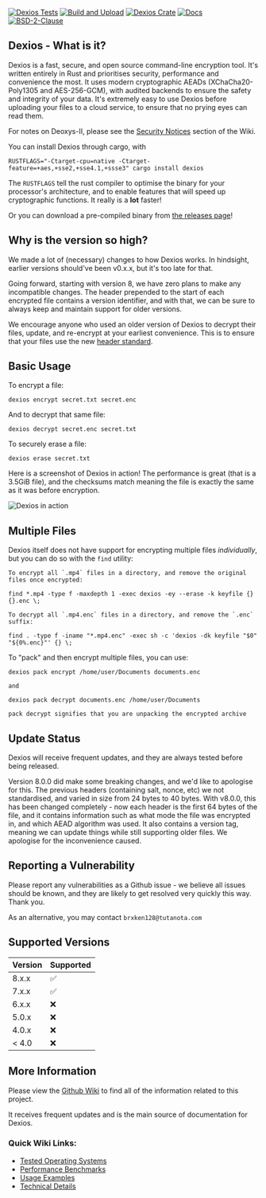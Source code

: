 [![Dexios Tests](https://img.shields.io/github/workflow/status/brxken128/dexios/Dexios%20Tests?label=Dexios%20Tests&style=flat-square)](https://github.com/brxken128/dexios/actions/workflows/dexios-tests.yml) [![Build and Upload](https://img.shields.io/github/workflow/status/brxken128/dexios/Build%20and%20Upload?style=flat-square)](https://github.com/brxken128/dexios/actions/workflows/cargo-build.yml) [![Dexios Crate](https://img.shields.io/crates/v/dexios.svg?style=flat-square)](https://lib.rs/crates/dexios) [![Docs](https://img.shields.io/badge/docs-github%20wiki-blue?style=flat-square)](https://github.com/brxken128/dexios/wiki) [![BSD-2-Clause](https://img.shields.io/badge/License-BSD_2--Clause-blue.svg?style=flat-square)](https://opensource.org/licenses/BSD-2-Clause)

## Dexios - What is it?

Dexios is a fast, secure, and open source command-line encryption tool. It's written entirely in Rust and prioritises security, performance and convenience the most. It uses modern cryptographic AEADs (XChaCha20-Poly1305 and AES-256-GCM), with audited backends to ensure the safety and integrity of your data. It's extremely easy to use Dexios before uploading your files to a cloud service, to ensure that no prying eyes can read them.

For notes on Deoxys-II, please see the [Security Notices](https://github.com/brxken128/dexios/wiki#security-notices) section of the Wiki.

You can install Dexios through cargo, with

`RUSTFLAGS="-Ctarget-cpu=native -Ctarget-feature=+aes,+sse2,+sse4.1,+ssse3" cargo install dexios`

The `RUSTFLAGS` tell the rust compiler to optimise the binary for your processor's architecture, and to enable features that will speed up cryptographic functions. It really is a **lot** faster!

Or you can download a pre-compiled binary from [the releases page](https://github.com/brxken128/dexios/releases)!

## Why is the version so high?

We made a lot of (necessary) changes to how Dexios works. In hindsight, earlier versions should've been v0.x.x, but it's too late for that.

Going forward, starting with version 8, we have zero plans to make any incompatible changes. The header prepended to the start of each encrypted file contains a version identifier, and with that, we can be sure to always keep and maintain support for older versions.

We encourage anyone who used an older version of Dexios to decrypt their files, update, and re-encrypt at your earliest convenience. This is to ensure that your files use the new [header standard](https://github.com/brxken128/dexios/wiki/Headers).

## Basic Usage

To encrypt a file:

`dexios encrypt secret.txt secret.enc`

And to decrypt that same file:

`dexios decrypt secret.enc secret.txt`

To securely erase a file:

`dexios erase secret.txt`

Here is a screenshot of Dexios in action! The performance is great (that is a 3.5GiB file), and the checksums match meaning the file is exactly the same as it was before encryption.

![Dexios in action](https://github.com/brxken128/dexios/wiki/assets/dexios-in-action.png)

## Multiple Files

Dexios itself does not have support for encrypting multiple files *individually*, but you can do so with the `find` utility:

```
To encrypt all `.mp4` files in a directory, and remove the original files once encrypted:

find *.mp4 -type f -maxdepth 1 -exec dexios -ey --erase -k keyfile {} {}.enc \;

To decrypt all `.mp4.enc` files in a directory, and remove the `.enc` suffix:

find . -type f -iname "*.mp4.enc" -exec sh -c 'dexios -dk keyfile "$0" "${0%.enc}"' {} \;
```

To "pack" and then encrypt multiple files, you can use:

```
dexios pack encrypt /home/user/Documents documents.enc

and

dexios pack decrypt documents.enc /home/user/Documents

pack decrypt signifies that you are unpacking the encrypted archive
```

## Update Status

Dexios will receive frequent updates, and they are always tested before being released.

Version 8.0.0 did make some breaking changes, and we'd like to apologise for this. The previous headers (containing salt, nonce, etc) we not standardised, and varied in size from 24 bytes to 40 bytes. With v8.0.0, this has been changed completely - now each header is the first 64 bytes of the file, and it contains information such as what mode the file was encrypted in, and which AEAD algorithm was used. It also contains a version tag, meaning we can update things while still supporting older files. We apologise for the inconvenience caused.

## Reporting a Vulnerability

Please report any vulnerabilities as a Github issue - we believe all issues should be known, and they are likely to get resolved very quickly this way. Thank you.

As an alternative, you may contact `brxken128@tutanota.com`

## Supported Versions

| Version | Supported          |
| ------- | ------------------ |
| 8.x.x   | :white_check_mark: |
| 7.x.x   | :white_check_mark: |
| 6.x.x   | :x:                |
| 5.0.x   | :x:                |
| 4.0.x   | :x:                |
| < 4.0   | :x:                |

## More Information

Please view the [Github Wiki](https://github.com/brxken128/dexios/wiki) to find all of the information related to this project.

It receives frequent updates and is the main source of documentation for Dexios.

### Quick Wiki Links:

- [Tested Operating Systems](https://github.com/brxken128/dexios/wiki#tested-operating-systems)
- [Performance Benchmarks](https://github.com/brxken128/dexios/wiki/Checksums#performance)
- [Usage Examples](https://github.com/brxken128/dexios/wiki/Usage-Examples)
- [Technical Details](https://github.com/brxken128/dexios/wiki/Technical-Details)
